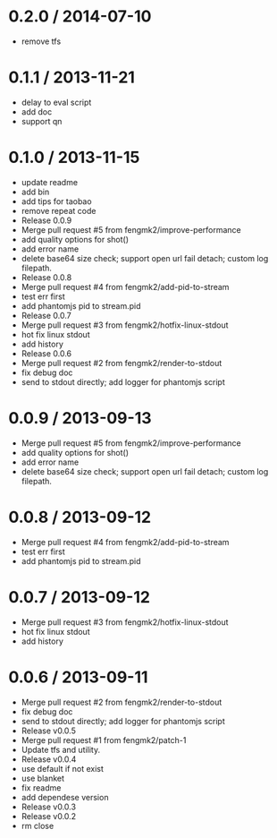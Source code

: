 
0.2.0 / 2014-07-10
==================

  * remove tfs

0.1.1 / 2013-11-21
==================

  * delay to eval script
  * add doc
  * support qn

0.1.0 / 2013-11-15
==================

  * update readme
  * add bin
  * add tips for taobao
  * remove repeat code
  * Release 0.0.9
  * Merge pull request #5 from fengmk2/improve-performance
  * add quality options for shot()
  * add error name
  * delete base64 size check; support open url fail detach; custom log filepath.
  * Release 0.0.8
  * Merge pull request #4 from fengmk2/add-pid-to-stream
  * test err first
  * add phantomjs pid to stream.pid
  * Release 0.0.7
  * Merge pull request #3 from fengmk2/hotfix-linux-stdout
  * hot fix linux stdout
  * add history
  * Release 0.0.6
  * Merge pull request #2 from fengmk2/render-to-stdout
  * fix debug doc
  * send to stdout directly; add logger for phantomjs script

0.0.9 / 2013-09-13
==================

  * Merge pull request #5 from fengmk2/improve-performance
  * add quality options for shot()
  * add error name
  * delete base64 size check; support open url fail detach; custom log filepath.

0.0.8 / 2013-09-12
==================

  * Merge pull request #4 from fengmk2/add-pid-to-stream
  * test err first
  * add phantomjs pid to stream.pid

0.0.7 / 2013-09-12
==================

  * Merge pull request #3 from fengmk2/hotfix-linux-stdout
  * hot fix linux stdout
  * add history

0.0.6 / 2013-09-11
==================

  * Merge pull request #2 from fengmk2/render-to-stdout
  * fix debug doc
  * send to stdout directly; add logger for phantomjs script
  * Release v0.0.5
  * Merge pull request #1 from fengmk2/patch-1
  * Update tfs and utility.
  * Release v0.0.4
  * use default if not exist
  * use blanket
  * fix readme
  * add dependese version
  * Release v0.0.3
  * Release v0.0.2
  * rm close
